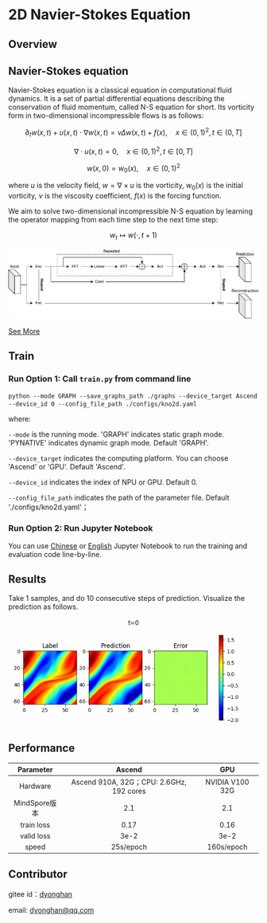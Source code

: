# 2D Navier-Stokes Equation

## Overview

## Navier-Stokes equation

Navier-Stokes equation is a classical equation in computational fluid dynamics. It is a set of
partial differential equations describing the conservation of fluid momentum, called N-S equation
for short. Its vorticity form in two-dimensional incompressible flows is as follows:

$$
\partial_t w(x, t)+u(x, t) \cdot \nabla w(x, t)=\nu \Delta w(x, t)+f(x), \quad x \in(0,1)^2, t \in(0, T]
$$

$$
\nabla \cdot u(x, t)=0, \quad x \in(0,1)^2, t \in[0, T]
$$

$$
w(x, 0)=w_0(x), \quad x \in(0,1)^2
$$

where $u$ is the velocity field, $w=\nabla \times u$ is the vorticity, $w_0(x)$ is the initial
vorticity, $\nu$ is the viscosity coefficient, $f(x)$ is the forcing function.

We aim to solve two-dimensional incompressible N-S equation by learning the operator mapping from
each time step to the next time step:

$$
w_t \mapsto w(\cdot, t+1)
$$

![](images/kno.jpg)

[See More](./KNO2D.ipynb)

## Train

### Run Option 1: Call `train.py` from command line

```shell
python --mode GRAPH --save_graphs_path ./graphs --device_target Ascend --device_id 0 --config_file_path ./configs/kno2d.yaml
```

where:

`--mode` is the running mode. 'GRAPH' indicates static graph mode. 'PYNATIVE' indicates dynamic graph mode. Default 'GRAPH'.

`--device_target` indicates the computing platform. You can choose 'Ascend' or 'GPU'. Default 'Ascend'.

`--device_id` indicates the index of NPU or GPU. Default 0.

`--config_file_path` indicates the path of the parameter file. Default './configs/kno2d.yaml'；

### Run Option 2: Run Jupyter Notebook

You can use [Chinese](./KNO2D_CN.ipynb) or [English](./KNO2D.ipynb) Jupyter Notebook to run the training and evaluation code line-by-line.

## Results

Take 1 samples, and do 10 consecutive steps of prediction. Visualize the prediction as follows.

![Inference Error](images/result.gif)

## Performance

|        Parameter         |        Ascend               |    GPU       |
|:----------------------:|:--------------------------:|:---------------:|
|     Hardware         |     Ascend 910A, 32G；CPU: 2.6GHz, 192 cores      |      NVIDIA V100 32G       |
|     MindSpore版本   |        2.1            |      2.1       |
|        train loss      |       0.17                |       0.16       |
|        valid loss      |        3e-2               |       3e-2    |
|        speed          |     25s/epoch        |    160s/epoch  |

## Contributor

gitee id：[dyonghan](https://gitee.com/dyonghan)

email: dyonghan@qq.com